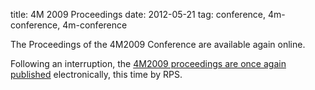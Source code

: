 title: 4M 2009 Proceedings
date: 2012-05-21
tag: conference, 4m-conference, 4m-conference


The Proceedings of the 4M2009 Conference are available again online.
<!--break-->
Following an interruption, the [4M2009 proceedings are once again published](http://rpsonline.com.sg/proceedings/4M2009RP001/) electronically, this time by RPS.